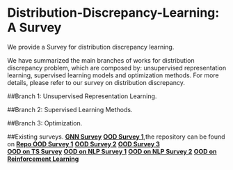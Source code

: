 # Distribution-Discrepancy-Learning: A Survey

We provide a Survey for distribution discrepancy learning. 

We have summarized the main branches of works for distribution discrepancy problem, which are composed by: unsupervised representation learning, supervised learning models and optimization methods. 
For more details, please refer to our survey on distribution discrepancy.

##Branch 1: Unsupervised Representation Learning.

##Branch 2: Supervised Learning Methods.

##Branch 3: Optimization.

##Existing surveys.
[**GNN Survey**](https://arxiv.org/pdf/1901.00596)
[**OOD Survey 1**](https://arxiv.org/abs/2108.13624),the repository can  be found on [**Repo OOD Survey 1**](https://out-of-distribution-generalization.com/)
[**OOD Survey 2**](https://arxiv.org/pdf/2110.11334)
[**OOD Survey 3**](https://arxiv.org/pdf/2403.01874)   
[**OOD on TS Survey**](https://arxiv.org/abs/2503.13868) 
[**OOD on NLP Survey 1**](https://www.ijcai.org/proceedings/2023/0749.pdf)
[**OOD on NLP Survey 2**](https://arxiv.org/pdf/2305.03236)
[**OOD on Reinforcement Learning**](https://arxiv.org/pdf/2404.07099)


